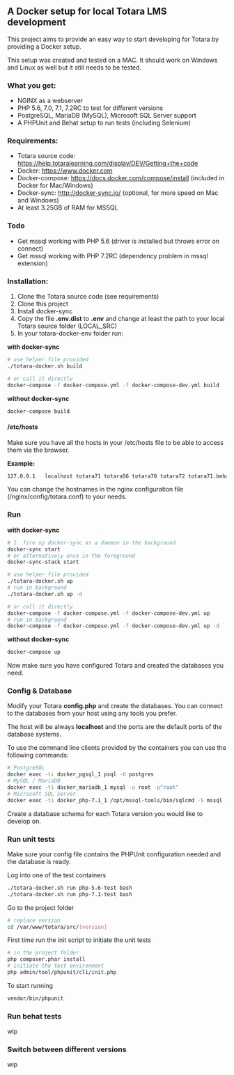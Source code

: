 ## A Docker setup for local Totara LMS development

This project aims to provide an easy way to start developing for Totara by providing a Docker setup.

This setup was created and tested on a MAC. It should work on Windows and Linux as well but it still needs to be tested.

### What you get:
 * NGINX as a webserver
 * PHP 5.6, 7.0, 7.1, 7.2RC to test for different versions
 * PostgreSQL, MariaDB (MySQL), Microsoft SQL Server support
 * A PHPUnit and Behat setup to run tests (including Selenium)

### Requirements:
 * Totara source code: https://help.totaralearning.com/display/DEV/Getting+the+code
 * Docker: https://www.docker.com
 * Docker-compose: https://docs.docker.com/compose/install (included in Docker for Mac/Windows)
 * Docker-sync: http://docker-sync.io/ (optional, for more speed on Mac and Windows)
 * At least 3.25GB of RAM for MSSQL

### Todo

 * Get mssql working with PHP 5.6 (driver is installed but throws error on connect)
 * Get mssql working with PHP 7.2RC (dependency problem in mssql extension)

### Installation:
 1. Clone the Totara source code (see requirements) 
 1. Clone this project
 1. Install docker-sync
 1. Copy the file __.env.dist__ to __.env__ and change at least the path to your local Totara source folder (LOCAL_SRC)
 1. In your totara-docker-env folder run:

__with docker-sync__
```bash
# use helper file provided
./totara-docker.sh build

# or call it directly
docker-compose -f docker-compose.yml -f docker-compose-dev.yml build
```

__without docker-sync__
```bash
docker-compose build
```

#### /etc/hosts
Make sure you have all the hosts in your /etc/hosts file to be able to access them via the browser.

__Example:__
```bash
127.0.0.1   localhost totara71 totara56 totara70 totara72 totara71.behat totara56.behat
```

You can change the hostnames in the nginx configuration file (/nginx/config/totara.conf) to your needs.

### Run

__with docker-sync__

```bash
# 1. fire up docker-sync as a daemon in the background
docker-sync start
# or alternatively once in the foreground
docker-sync-stack start
```

```bash
# use helper file provided
./totara-docker.sh up
# run in background
./totara-docker.sh up -d 

# or call it directly
docker-compose -f docker-compose.yml -f docker-compose-dev.yml up
# run in background
docker-compose -f docker-compose.yml -f docker-compose-dev.yml up -d 
```

__without docker-sync__
```bash
docker-compose up
```

Now make sure you have configured Totara and created the databases you need.

### Config & Database

Modify your Totara __config.php__ and create the databases. You can connect to the databases from your host using any tools you prefer.

The host will be always __localhost__ and the ports are the default ports of the database systems.

To use the command line clients provided by the containers you can use the following commands:

```bash
# PostgreSQL
docker exec -ti docker_pgsql_1 psql -U postgres
# MySQL / MariaDB
docker exec -ti docker_mariadb_1 mysql -u root -p"root"
# Microsoft SQL Server
docker exec -ti docker_php-7.1_1 /opt/mssql-tools/bin/sqlcmd -S mssql -U SA -P "Totara.Mssql1"
```

Create a database schema for each Totara version you would like to develop on.

### Run unit tests

Make sure your config file contains the PHPUnit configuration needed and the database is ready.

Log into one of the test containers
```bash
./totara-docker.sh run php-5.6-test bash
./totara-docker.sh run php-7.1-test bash
```

Go to the project folder
```bash
# replace version
cd /var/www/totara/src/[version]
```

First time run the init script to initiate the unit tests
```bash
# in the project folder
php composer.phar install
# initiate the test environment
php admin/tool/phpunit/cli/init.php
```

To start running
```bash
vendor/bin/phpunit
```

### Run behat tests

wip

### Switch between different versions

wip